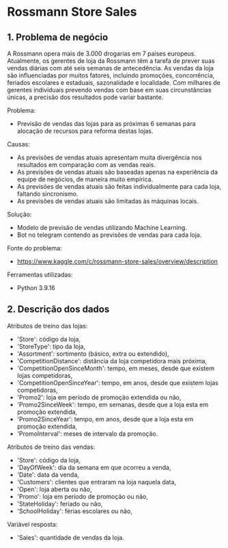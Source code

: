 # Rossmann Store Sales

## 1. Problema de negócio

A Rossmann opera mais de 3.000 drogarias em 7 países europeus. Atualmente, os gerentes de loja da Rossmann têm a tarefa de prever suas vendas diárias com até seis semanas de antecedência. As vendas da loja são influenciadas por muitos fatores, incluindo promoções, concorrência, feriados escolares e estaduais, sazonalidade e localidade. Com milhares de gerentes individuais prevendo vendas com base em suas circunstâncias únicas, a precisão dos resultados pode variar bastante.

Problema:
- Previsão de vendas das lojas para as próximas 6 semanas para alocação de recursos para reforma destas lojas.

Causas:
- As previsões de vendas atuais apresentam muita divergência nos resultados em comparação com as vendas reais.
- As previsões de vendas atuais são baseadas apenas na experiência da equipe de negócios, de maneira muito empírica.
- As previsões de vendas atuais são feitas individualmente para cada loja, faltando sincronismo.
- As previsões de vendas atuais são limitadas às máquinas locais.

Solução:
- Modelo de previsão de vendas utilizando Machine Learning.
- Bot no telegram contendo as previsões de vendas para cada loja.

Fonte do problema:
- https://www.kaggle.com/c/rossmann-store-sales/overview/description

Ferramentas utilizadas:
- Python 3.9.16

## 2. Descrição dos dados

Atributos de treino das lojas:
- 'Store': código da loja,
- 'StoreType': tipo da loja,
- 'Assortment': sortimento (básico, extra ou extendido),
- 'CompetitionDistance': distância da loja competidora mais próxima,
- 'CompetitionOpenSinceMonth': tempo, em meses, desde que existem lojas competidoras,
- 'CompetitionOpenSinceYear': tempo, em anos, desde que existem lojas competidoras,
- 'Promo2': loja em período de promoção extendida ou não,
- 'Promo2SinceWeek': tempo, em semanas, desde que a loja esta em promoção extendida,
- 'Promo2SinceYear': tempo, em anos, desde que a loja esta em promoção extendida,
- 'PromoInterval': meses de intervalo da promoção.

Atributos de treino das vendas:
- 'Store': código da loja,
- 'DayOfWeek': dia da semana em que ocorreu a venda,
- 'Date': data da venda,
- 'Customers': clientes que entraram na loja naquela data,
- 'Open': loja aberta ou não,
- 'Promo': loja em período de promoção ou não,
- 'StateHoliday': feriado ou não,
- 'SchoolHoliday': férias escolares ou não,

Variável resposta:
- 'Sales': quantidade de vendas da loja.

